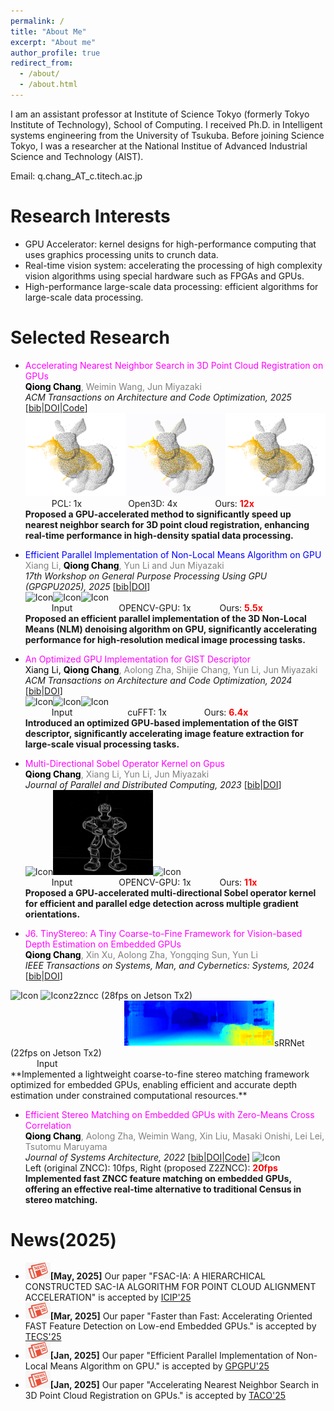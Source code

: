 ```yaml
---
permalink: /
title: "About Me"
excerpt: "About me"
author_profile: true
redirect_from: 
  - /about/
  - /about.html
---
```


I am an assistant professor at Institute of Science Tokyo (formerly Tokyo Institute of Technology), School of Computing. I received Ph.D. in Intelligent systems engineering from the University of Tsukuba. Before joining Science Tokyo, I was a researcher at the National Institue of Advanced Industrial Science and Technology (AIST).

Email: q.chang_AT_c.titech.ac.jp

Research Interests 
======
* GPU Accelerator: kernel designs for high-performance computing that uses graphics processing units to crunch data.
* Real-time vision system: accelerating the processing of high complexity vision algorithms using special hardware such as FPGAs and GPUs.
* High-performance large-scale data processing: efficient algorithms for large-scale data processing.

Selected Research
======
* <span style="color:Magenta"> Accelerating Nearest Neighbor Search in 3D Point Cloud Registration on GPUs</span><br /><span style="color:gray"><span style="color:black">**Qiong Chang**</span>, Weimin Wang, Jun Miyazaki</span><br />
_ACM Transactions on Architecture and Code Optimization, 2025_
[[bib](bibs.html#Chang_Acc)|[DOI](https://doi.org/10.1145/3716875)|[Code](https://github.com/changqiong/dilationICP)]<br />
<img src="../images/image17.gif" alt="Icon" width="160"/><img src="../images/image19.gif" alt="Icon" width="160" /><img src="../images/image18.gif" alt="Icon" width="160" /><br />
&emsp;&emsp;&emsp;PCL: 1x&emsp;&emsp;&emsp;&emsp;&emsp; Open3D: 4x &emsp;&emsp;&emsp;&emsp;Ours: <span style="color:red">**12x**</span><br />
**Proposed a GPU-accelerated method to significantly speed up nearest neighbor search for 3D point cloud registration, enhancing real-time performance in high-density spatial data processing.**<br />


* <span style="color:Blue">Efficient Parallel Implementation of Non-Local Means Algorithm on GPU</span><br />
<span style="color:gray">Xiang Li,  <span style="color:black">**Qiong Chang**</span>, Yun Li and Jun Miyazaki</span><br />
_17th Workshop on General Purpose Processing Using GPU (GPGPU2025), 2025_ [[bib](bibs.html#Li_Efficient)|[DOI](https://doi.org/10.1145/3725798.3725807)]<br />
<img src="../images/nlm1.gif" alt="Icon" width="160"/><img src="../images/nlm2.gif" alt="Icon" width="160"/><img src="../images/nlm3.gif" alt="Icon" width="160"/><br />
&emsp;&emsp;&emsp;Input&emsp;&emsp;&emsp;&emsp;&emsp; OPENCV-GPU: 1x &emsp;&emsp;&emsp;Ours: <span style="color:red">**5.5x**</span><br />
**Proposed an efficient parallel implementation of the 3D Non-Local Means (NLM) denoising algorithm on GPU, significantly accelerating performance for high-resolution medical image processing tasks.**<br />

* <span style="color:Magenta"> An Optimized GPU Implementation for GIST Descriptor</span><br />
<span style="color:gray"><span style="color:black">Xiang Li, **Qiong Chang**</span>, Aolong Zha, Shijie Chang, Yun Li, Jun Miyazaki</span><br />
_ACM Transactions on Architecture and Code Optimization, 2024_ 
[[bib](bibs.html#Li_An)|[DOI](https://doi.org/10.1145/3689339)]<br />
<img src="../images/gabor1.gif" alt="Icon" width="160"/><img src="../images/gabor2.gif" alt="Icon" width="160"/><img src="../images/gabor3.gif" alt="Icon" width="160"/><br />
&emsp;&emsp;&emsp;Input&emsp;&emsp;&emsp;&emsp;&emsp;&emsp; cuFFT: 1x &emsp;&emsp;&emsp;&emsp;Ours: <span style="color:red">**6.4x**</span><br />
**Introduced an optimized GPU-based implementation of the GIST descriptor, significantly accelerating image feature extraction for large-scale visual processing tasks.**<br />

* <span style="color:Magenta">Multi-Directional Sobel Operator Kernel on Gpus</span><br />
<span style="color:gray"><span style="color:black">**Qiong Chang**</span>, Xiang Li, Yun Li, Jun Miyazaki</span><br />
_Journal of Parallel and Distributed Computing, 2023_ [[bib](bibs.html#Chang_Multi)|[DOI](https://doi.org/10.1016/j.jpdc.2023.03.004)]<br />
<img src="../images/sobel1.gif" alt="Icon" width="160"/><img src="../images/sobel2.gif" alt="Icon" width="160"/><img src="../images/sobel3.gif" alt="Icon" width="160"/><br />
&emsp;&emsp;&emsp;Input&emsp;&emsp;&emsp;&emsp;&emsp; OPENCV-GPU: 1x &emsp;&emsp;&emsp;Ours: <span style="color:red">**11x**</span><br />
**Proposed a GPU-accelerated multi-directional Sobel operator kernel for efficient and parallel edge detection across multiple gradient orientations.**<br />

* <span style="color:Magenta">J6. TinyStereo: A Tiny Coarse-to-Fine Framework for Vision-based Depth Estimation on Embedded GPUs</span><br />
<span style="color:gray"><span style="color:black">**Qiong Chang**</span>, Xin Xu, Aolong Zha, Yongqing Sun, Yun Li</span><br />
_IEEE Transactions on Systems, Man, and Cybernetics: Systems, 2024_ [[bib](bibs.html#Chang_TinyStereo)|[DOI](https://doi.org/10.1109/TSMC.2024.3395464)]<br />
<img src="../images/kitti.gif" alt="Icon" width="240"/>
<img src="../images/z2zncc.gif" alt="Icon" width="240"/>z2zncc (28fps on Jetson Tx2)<br />
&emsp;&emsp;&emsp;&emsp;&emsp;&emsp;&emsp;&emsp;&emsp;&emsp;&emsp;&emsp;&emsp;<img src="../images/sRRNet.gif" alt="Icon" width="240"/>sRRNet (22fps on Jetson Tx2)<br />
&emsp;&emsp;&emsp;Input<br />
**Implemented a lightweight coarse-to-fine stereo matching framework optimized for embedded GPUs, enabling efficient and accurate depth estimation under constrained computational resources.**<br />


* <span style="color:Magenta"> Efficient Stereo Matching on Embedded GPUs with Zero-Means Cross Correlation </span><br />
<span style="color:gray"><span style="color:black">**Qiong Chang**</span>, Aolong Zha, Weimin Wang, Xin Liu, Masaki Onishi, Lei Lei, Tsutomu Maruyama</span><br />
_Journal of Systems Architecture, 2022_ [[bib](bibs.html#Chang_Efficient)|[DOI](https://doi.org/10.1016/j.sysarc.2021.102366)|[Code](https://github.com/changqiong/z2zncc)]
<img src="../images/stereo.gif" alt="Icon" width="480"/><br />
Left (original ZNCC): 10fps,  Right (proposed Z2ZNCC): <span style="color:red">**20fps**</span><br />
**Implemented fast ZNCC feature matching on embedded GPUs, offering an effective real-time alternative to traditional Census in stereo matching.**<br />



News(2025) 
======
* <img src="../images/news.jpg" alt="Icon" width="40" />**[May, 2025]** Our paper "FSAC-IA: A HIERARCHICAL CONSTRUCTED SAC-IA ALGORITHM FOR POINT CLOUD ALIGNMENT ACCELERATION" is accepted by [ICIP'25](https://2025.ieeeicip.org/)
* <img src="../images/news.jpg" alt="Icon" width="40" />**[Mar, 2025]** Our paper "Faster than Fast: Accelerating Oriented FAST Feature Detection on Low-end Embedded GPUs." is accepted by [TECS'25](https://dl.acm.org/journal/tecs)
* <img src="../images/news.jpg" alt="Icon" width="40" />**[Jan, 2025]** Our paper "Efficient Parallel Implementation of Non-Local Means Algorithm on GPU." is accepted by [GPGPU'25](https://mocalabucm.github.io/gpgpu2025/)
* <img src="../images/news.jpg" alt="Icon" width="40" />**[Jan, 2025]** Our paper "Accelerating Nearest Neighbor Search in 3D Point Cloud Registration on GPUs." is accepted by [TACO'25](https://dl.acm.org/journal/taco)

<script type="text/javascript" id="clstr_globe" src="//clustrmaps.com/globe.js?d=in7drpwzDjW0GWQtSJt0wNY-9gOhjPnKimXZUftHNKM&w=100&h=100"></script>
